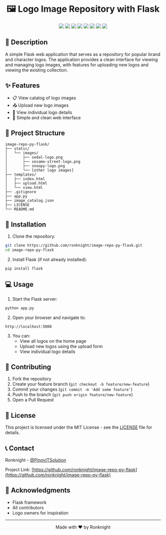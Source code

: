 <h1 align="center">🖼️ Logo Image Repository with Flask</h1>

<p align="center">
<a href="https://twitter.com/PinoyITSolution"><img src="https://img.shields.io/twitter/follow/PinoyITSolution?style=social"></a>
<a href="https://github.com/ronknight?tab=followers"><img src="https://img.shields.io/github/followers/ronknight?style=social"></a>
<a href="https://github.com/ronknight/ronknight/stargazers"><img src="https://img.shields.io/github/stars/BEPb/BEPb.svg?logo=github"></a>
<a href="https://github.com/ronknight/ronknight/network/members"><img src="https://img.shields.io/github/forks/BEPb/BEPb.svg?color=blue&logo=github"></a>
<a href="https://youtube.com/@PinoyITSolution"><img src="https://img.shields.io/youtube/channel/subscribers/UCeoETAlg3skyMcQPqr97omg"></a>
<a href="https://github.com/ronknight/Logo-Image-Repository-with-Flask/issues"><img src="https://img.shields.io/badge/contributions-welcome-brightgreen.svg?style=flat"></a>
<a href="https://github.com/ronknight/Logo-Image-Repository-with-Flask/blob/master/LICENSE"><img src="https://img.shields.io/badge/License-MIT-yellow.svg"></a>
<a href="https://github.com/ronknight"><img src="https://img.shields.io/badge/Made%20with%20%F0%9F%A4%8D%20by%20-%20Ronknight%20-%20red"></a>
</p>

## 📝 Description

A simple Flask web application that serves as a repository for popular brand and character logos. The application provides a clean interface for viewing and managing logo images, with features for uploading new logos and viewing the existing collection.

## ✨ Features

- 📋 View catalog of logo images
- 📤 Upload new logo images
- 👀 View individual logo details
- 📱 Simple and clean web interface

## 📁 Project Structure

```
image-repo-py-flask/
├── static/
│   └── images/
│       ├── sedal-logo.png
│       ├── sesame-street-logo.png
│       ├── snoopy-logo.png
│       └── [other logo images]
├── templates/
│   ├── index.html
│   ├── upload.html
│   └── view.html
├── .gitignore
├── app.py
├── image_catalog.json
├── LICENSE
└── README.md
```

## 🚀 Installation

1. Clone the repository:
```bash
git clone https://github.com/ronknight/image-repo-py-flask.git
cd image-repo-py-flask
```

2. Install Flask (if not already installed):
```bash
pip install flask
```

## 💻 Usage

1. Start the Flask server:
```bash
python app.py
```

2. Open your browser and navigate to:
```
http://localhost:5000
```

3. You can:
   - View all logos on the home page
   - Upload new logos using the upload form
   - View individual logo details

## 🤝 Contributing

1. Fork the repository
2. Create your feature branch (`git checkout -b feature/new-feature`)
3. Commit your changes (`git commit -m 'Add some feature'`)
4. Push to the branch (`git push origin feature/new-feature`)
5. Open a Pull Request

## 📄 License

This project is licensed under the MIT License - see the [LICENSE](LICENSE) file for details.

## 📞 Contact

Ronknight - [@PinoyITSolution](https://twitter.com/PinoyITSolution)

Project Link: [https://github.com/ronknight/image-repo-py-flask](https://github.com/ronknight/image-repo-py-flask)

## 🙏 Acknowledgments

- Flask framework
- All contributors
- Logo owners for inspiration

---

<p align="center">Made with ❤️ by Ronknight</p>
